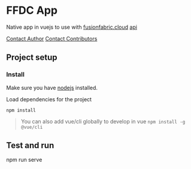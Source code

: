 # FFDC App

Native app in vuejs to use with [fusionfabric.cloud](https://www.fusionfabric.cloud) [api](https://developer.fusionfabric.cloud)

[Contact Author](mailto:michael.white@finastra.com)
[Contact Contributors](mailto:pierre.quemard@finastra.com)

## Project setup

### Install

Make sure you have [nodejs](https://nodejs.org/en/) installed.

Load dependencies for the project
```
npm install
```

> You can also add vue/cli globally to develop in vue
> ```npm install -g @vue/cli```

<!-- ### Configure

Set ```.env``` file

```bash
# Required
CLIENT_ID=MyClient_ID
CLIENT_SECRET=MyClient_Secret
SESSION_SECRET=12345

# Useful
FFDC_URL=https://api.fusionfabric.cloud
AUTHORIZATION_WELLKNOWN=https://api.fusionfabric.cloud/login/v1/sandbox/.well-known/openid-configuration
TENANT=sandbox
LOGOUT_URL=https://login.microsoftonline.com/finastra.onmicrosoft.com/oauth2/v2.0/logout
PORT=8000
TIMEOUT=6000
ROOT_URL=http://localhost:8000
HOST=http://www.site.web
WEBSITE_HOSTNAME=www.site.web
LOGIN_URL=http://localhost:8000/login
```

## Compile project -->
<!-- 
Front-end:
```
npm run build
```

Back-end:
```
npm run build:server
``` -->


## Test and run


npm run serve
```



